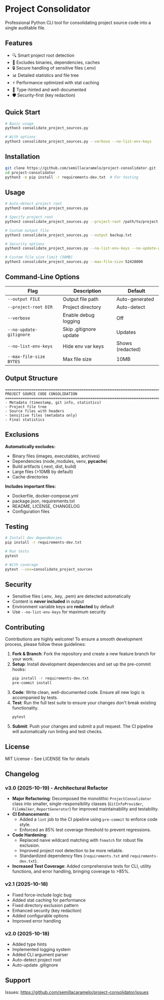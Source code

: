 # Project Consolidator

Professional Python CLI tool for consolidating project source code into a single auditable file.

## Features

- 🔍 Smart project root detection
- 📁 Excludes binaries, dependencies, caches
- 🔒 Secure handling of sensitive files (.env)
- 📊 Detailed statistics and file tree
- ⚡ Performance optimized with stat caching
- 🎯 Type-hinted and well-documented
- 🛡️ Security-first (key redaction)

## Quick Start

```bash
# Basic usage
python3 consolidate_project_sources.py

# With options
python3 consolidate_project_sources.py --verbose --no-list-env-keys
```

## Installation

```bash
git clone https://github.com/semillacaramelo/project-consolidator.git
cd project-consolidator
python3 -m pip install -r requirements-dev.txt  # For testing
```

## Usage

```bash
# Auto-detect project root
python3 consolidate_project_sources.py

# Specify project root
python3 consolidate_project_sources.py --project-root /path/to/project

# Custom output file
python3 consolidate_project_sources.py --output backup.txt

# Security options
python3 consolidate_project_sources.py --no-list-env-keys --no-update-gitignore

# Custom file size limit (50MB)
python3 consolidate_project_sources.py --max-file-size 52428800
```

## Command-Line Options

| Flag | Description | Default |
|------|-------------|---------|
| `--output FILE` | Output file path | Auto-generated |
| `--project-root DIR` | Project directory | Auto-detect |
| `--verbose` | Enable debug logging | Off |
| `--no-update-gitignore` | Skip .gitignore update | Updates |
| `--no-list-env-keys` | Hide env var keys | Shows (redacted) |
| `--max-file-size BYTES` | Max file size | 10MB |

## Output Structure

```
================================================================================
PROJECT SOURCE CODE CONSOLIDATION
================================================================================
- Metadata (timestamp, git info, statistics)
- Project file tree
- Source files with headers
- Sensitive files (metadata only)
- Final statistics
```

## Exclusions

**Automatically excludes:**
- Binary files (images, executables, archives)
- Dependencies (node_modules, venv, __pycache__)
- Build artifacts (.next, dist, build)
- Large files (>10MB by default)
- Cache directories

**Includes important files:**
- Dockerfile, docker-compose.yml
- package.json, requirements.txt
- README, LICENSE, CHANGELOG
- Configuration files

## Testing

```bash
# Install dev dependencies
pip install -r requirements-dev.txt

# Run tests
pytest

# With coverage
pytest --cov=consolidate_project_sources
```

## Security

- Sensitive files (.env, .key, .pem) are detected automatically
- Content is **never included** in output
- Environment variable keys are **redacted** by default
- Use `--no-list-env-keys` for maximum security

## Contributing

Contributions are highly welcome! To ensure a smooth development process, please follow these guidelines:

1.  **Fork & Branch**: Fork the repository and create a new feature branch for your work.
2.  **Setup**: Install development dependencies and set up the pre-commit hooks:
    ```bash
    pip install -r requirements-dev.txt
    pre-commit install
    ```
3.  **Code**: Write clean, well-documented code. Ensure all new logic is accompanied by tests.
4.  **Test**: Run the full test suite to ensure your changes don't break existing functionality.
    ```bash
    pytest
    ```
5.  **Submit**: Push your changes and submit a pull request. The CI pipeline will automatically run linting and test checks.

## License

MIT License - See LICENSE file for details

## Changelog

### v3.0 (2025-10-19) - Architectural Refactor
- **Major Refactoring**: Decomposed the monolithic `ProjectConsolidator` class into smaller, single-responsibility classes (`GitInfoProvider`, `FileWalker`, `ReportGenerator`) for improved maintainability and testability.
- **CI Enhancements**:
    - Added a `lint` job to the CI pipeline using `pre-commit` to enforce code style.
    - Enforced an 85% test coverage threshold to prevent regressions.
- **Code Hardening**:
    - Replaced naive wildcard matching with `fnmatch` for robust file exclusion.
    - Improved project root detection to be more reliable.
    - Standardized dependency files (`requirements.txt` and `requirements-dev.txt`).
- **Increased Test Coverage**: Added comprehensive tests for CLI, utility functions, and error handling, bringing coverage to >85%.

### v2.1 (2025-10-18)
- Fixed force-include logic bug
- Added stat caching for performance
- Fixed directory exclusion pattern
- Enhanced security (key redaction)
- Added configurable options
- Improved error handling

### v2.0 (2025-10-18)
- Added type hints
- Implemented logging system
- Added CLI argument parser
- Auto-detect project root
- Auto-update .gitignore

## Support

Issues: https://github.com/semillacaramelo/project-consolidator/issues
